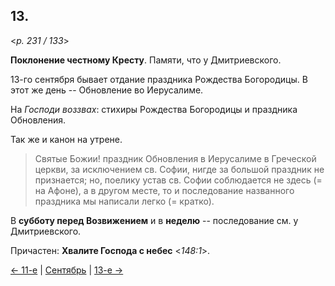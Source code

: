 
## 13.

<*p. 231 / 133*>

**Поклонение честному Кресту**. Памяти, что у Дмитриевского. 

13-го сентября бывает отдание праздника Рождества Богородицы. В этот же день -- Обновление во Иерусалиме. 

На *Господи воззвах*: стихиры Рождества Богородицы и праздника Обновления. 

Так же и канон на утрене. 

> Святые Божии! праздник Обновления в Иерусалиме в Греческой церкви, за исключением св. Софии, нигде 
> за большой праздник не признается; но, поелику устав св. Софии соблюдается не здесь (= на Афоне), 
> а в другом месте, то и последование названного праздника мы написали легко (= кратко). 

В **субботу перед Возвижением** и в **неделю** -- последование см. у Дмитриевского.

Причастен: **Хвалите Господа с небес** <*148:1*>. 

[← 11-е](09_11_GMT.ru.md) | [Сентябрь](README.md#12-й) | [13-е →](09_13_GMT.ru.md)
